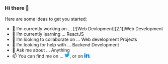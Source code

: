 ### Hi there 👋


Here are some ideas to get you started:

- 🔭 I’m currently working on ... [![Web Devlopment][2.1]]Web Development
- 🌱 I’m currently learning ... ReactJS
- 👯 I’m looking to collaborate on ... Web development Projects
- 🤔 I’m looking for help with ... Backend Development
- 💬 Ask me about ... Anything
- 📫 You can find me on ... [![Twitter][1.2]][1], or on [![LinkedIn][2.2]][2].
<!-- Actual text -->



<!-- Icons -->

[1.2]:  https://github.com/imInde09/imInde09/blob/main/twitter%20(2).png
[2.2]:https://github.com/imInde09/imInde09/blob/main/linkedin.png

<!-- Links to your social media accounts -->

[1]: https://twitter.com/prathamesho
[2]:www.linkedin.com/in/prathameshinde
 


